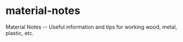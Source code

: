 # material-notes
Material Notes -- Useful information and tips for working wood, metal, plastic, etc.
